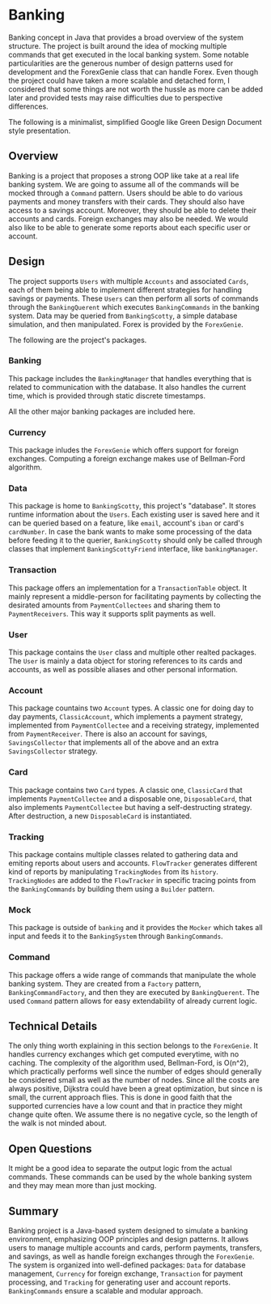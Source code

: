 # Banking
Banking concept in Java that provides a broad overview of the system structure.
The project is built around the idea of mocking multiple commands that get
executed in the local banking system. Some notable particularities are the
generous number of design patterns used for development and the ForexGenie
class that can handle Forex. Even though the project could have taken a more
scalable and detached form, I considered that some things are not worth the
hussle as more can be added later and provided tests may raise difficulties
due to perspective differences.

The following is a minimalist, simplified Google like Green Design Document
style presentation.

## Overview
Banking is a project that proposes a strong OOP like take at a real life banking
system. We are going to assume all of the commands will be mocked through a
`Command` pattern. Users should be able to do various payments and money
transfers with their cards. They should also have access to a savings account.
Moreover, they should be able to delete their accounts and cards. Foreign
exchanges may also be needed. We would also like to be able to generate some
reports about each specific user or account.

## Design
The project supports `Users` with multiple `Accounts` and associated
`Cards`, each of them being able to implement different strategies for
handling savings or payments. These `Users` can then perform all sorts of
commands through the `BankingQuerent` which executes `BankingCommands` in the
banking system. Data may be queried from `BankingScotty`, a simple database
simulation, and then manipulated. Forex is provided by the `ForexGenie`.

The following are the project's packages.

### Banking
This package includes the `BankingManager` that handles everything that is
related to communication with the database. It also handles the current time,
which is provided through static discrete timestamps. 

All the other major banking packages are included here.

### Currency
This package inludes the `ForexGenie` which offers support for foreign
exchanges. Computing a foreign exchange makes use of Bellman-Ford algorithm.

### Data
This package is home to `BankingScotty`, this project's "database". It stores
runtime information about the `Users`. Each existing user is saved here and it
can be queried based on a feature, like `email`, account's `iban` or card's
`cardNumber`. In case the bank wants to make some processing of the data before
feeding it to the querier, `BankingScotty` should only be called through
classes that implement `BankingScottyFriend` interface, like `bankingManager`.

### Transaction
This package offers an implementation for a `TransactionTable` object. It
mainly represent a middle-person for facilitating payments by collecting the
desirated amounts from `PaymentCollectees` and sharing them to
`PaymentReceivers`. This way it supports split payments as well.

### User
This package contains the `User` class and multiple other realted packages. The
`User` is mainly a data object for storing references to its cards and accounts,
as well as possible aliases and other personal information.

### Account
This package countains two `Account` types. A classic one for doing day
to day payments, `ClassicAccount`, which implements a payment strategy,
implemented from `PaymentCollectee` and a receiving strategy, implemented from
`PaymentReceiver`. There is also an account for savings, `SavingsCollector` that
implements all of the above and an extra `SavingsCollector` strategy.

### Card
This package contains two `Card` types. A classic one, `ClassicCard` that
implements `PaymentCollectee` and a disposable one, `DisposableCard`, that
also implements `PaymentCollectee` but having a self-destructing strategy. After
destruction, a new `DisposableCard` is instantiated.

### Tracking
This package contains multiple classes related to gathering data and emiting
reports about users and accounts. `FlowTracker` generates different kind
of reports by manipulating `TrackingNodes` from its `history`. `TrackingNodes`
are added to the `FlowTracker` in specific tracing points from the
`BankingCommands` by building them using a `Builder` pattern.

### Mock
This package is outside of `banking` and it provides the `Mocker` which takes
all input and feeds it to the `BankingSystem` through `BankingCommands`.

### Command
This package offers a wide range of commands that manipulate the whole banking
system. They are created from a `Factory` pattern, `BankingCommandFactory`, and
then they are executed by `BankingQuerent`. The used `Command` pattern allows
for easy extendability of already current logic.

## Technical Details
The only thing worth explaining in this section belongs to the `ForexGenie`. It
handles currency exchanges which get computed everytime, with no caching. The
complexity of the algorithm used, Bellman-Ford, is O(n^2), which practically
performs well since the number of edges should generally be considered small as
well as the number of nodes. Since all the costs are always positive, Dijkstra
could have been a great optimization, but since n is small, the current approach
flies. This is done in good faith that the supported currencies have a low count
and that in practice they might change quite often. We assume there is no
negative cycle, so the length of the walk is not minded about.

## Open Questions
It might be a good idea to separate the output logic from the actual commands.
These commands can be used by the whole banking system and they may mean more
than just mocking.

## Summary
Banking project is a Java-based system designed to simulate a banking
environment, emphasizing OOP principles and design patterns. It allows users to
manage multiple accounts and cards, perform payments, transfers, and savings,
as well as handle foreign exchanges through the `ForexGenie`. The system is
organized into well-defined packages: `Data` for database management, `Currency`
for foreign exchange, `Transaction` for payment processing, and `Tracking` for
generating user and account reports. `BankingCommands` ensure a scalable and
modular approach.

